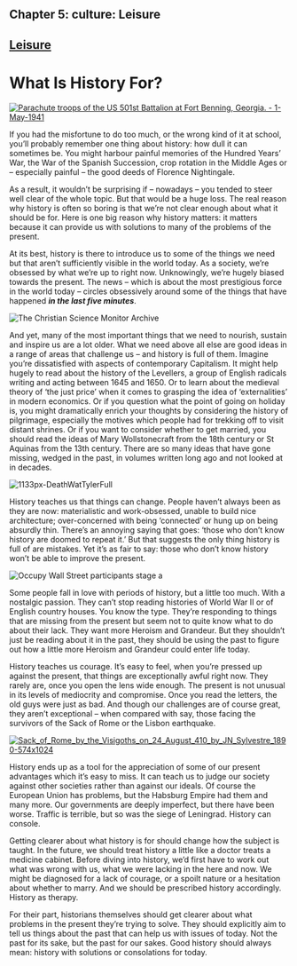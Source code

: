Chapter  5: culture: Leisure
---------------------------

[Leisure](../category/culture/leisure-2/index.html)
---------------------------------------------------

What Is History For?
====================

[![Parachute troops of the US 501st Battalion at Fort Benning, Georgia. - 1-May-1941](http://i0.wp.com/www.thebookoflife.org/wp-content/uploads/2014/11/planes1.jpg?resize=635%2C460)](http://i1.wp.com/www.thebookoflife.org/wp-content/uploads/2014/11/planes1.jpg)

<span class="s1">If you had the misfortune to do too much, or the wrong kind of it at school, you’ll probably remember one thing about history: how dull it can sometimes be. You might harbour painful memories of the Hundred Years’ War, the War of the Spanish Succession, crop rotation in the Middle Ages or – especially painful – the good deeds of Florence Nightingale.</span>

<span class="s1">As a result, it wouldn’t be surprising if – nowadays – you tended to steer well clear of the whole topic. But that would be a huge loss. The real reason why history is often so boring is that we’re not clear enough about what it should be for. Here is one big reason why history matters: it matters because it can provide us with solutions to many of the problems of the present.</span>

<span class="s1">At its best, history is there to introduce us to some of the things we need but that aren’t sufficiently visible in the world today. As a society, we’re obsessed by what we’re up to right now. Unknowingly, we’re hugely biased towards the present. The news – which is about the most prestigious force in the world today – circles obsessively around some of the things that have happened ***in the last five minutes***.</span>

![The Christian Science Monitor Archive](http://i0.wp.com/www.thebookoflife.org/wp-content/uploads/2014/09/newspaper.jpg)

<span class="s1">And yet, many of the most important things that we need to nourish, sustain and inspire us are a lot older. What we need above all else are good ideas in a range of areas that challenge us – and history is full of them. Imagine you’re dissatisfied with aspects of contemporary Capitalism. It might help hugely to read about the history of the Levellers, a group of English radicals writing and acting between 1645 and 1650. Or to learn about the medieval theory of ‘the just price’ when it comes to grasping the idea of ‘externalities’ in modern economics. Or if you question what the point of going on holiday is, you might dramatically enrich your thoughts by considering the history of pilgrimage, especially the motives which people had for trekking off to visit distant shrines. Or if you want to consider whether to get married, you should read the ideas of Mary Wollstonecraft from the 18th century or St Aquinas from the 13th century. There are so many ideas that have gone missing, wedged in the past, in volumes written long ago and not looked at in decades.</span>

![1133px-DeathWatTylerFull](http://i0.wp.com/www.thebookoflife.org/wp-content/uploads/2014/09/1133px-DeathWatTylerFull.jpg)

<span class="s1">History teaches us that things can change. People haven’t always been as they are now: materialistic and work-obsessed, unable to build nice architecture; over-concerned with being ‘connected’ or hung up on being absurdly thin. There’s an annoying saying that goes: ‘those who don’t know history are doomed to repeat it.’ But that suggests the only thing history is full of are mistakes. Yet it’s as fair to say: those who don’t know history won’t be able to improve the present.</span>

![Occupy Wall Street participants stage a](http://i1.wp.com/www.thebookoflife.org/wp-content/uploads/2014/09/rebellion.jpg)

<span class="s1">Some people fall in love with periods of history, but a little too much. With a nostalgic passion. They can’t stop reading histories of World War II or of English country houses. You know the type. They’re responding to things that are missing from the present but seem not to quite know what to do about their lack. They want more Heroism and Grandeur. But they shouldn’t just be reading about it in the past, they should be using the past to figure out how a little more Heroism and Grandeur could enter life today.</span>

<span class="s1">History teaches us courage. It’s easy to feel, when you’re pressed up against the present, that things are exceptionally awful right now. They rarely are, once you open the lens wide enough. The present is not unusual in its levels of mediocrity and compromise. Once you read the letters, the old guys were just as bad. And though our challenges are of course great, they aren’t exceptional – when compared with say, those facing the survivors of the Sack of Rome or the Lisbon earthquake.</span>

[![Sack\_of\_Rome\_by\_the\_Visigoths\_on\_24\_August\_410\_by\_JN\_Sylvestre\_1890-574x1024](http://i0.wp.com/www.thebookoflife.org/wp-content/uploads/2014/11/Sack_of_Rome_by_the_Visigoths_on_24_August_410_by_JN_Sylvestre_1890-574x1024.jpg?resize=574%2C557)](http://i1.wp.com/www.thebookoflife.org/wp-content/uploads/2014/11/Sack_of_Rome_by_the_Visigoths_on_24_August_410_by_JN_Sylvestre_1890-574x1024.jpg)

<span class="s1">History ends up as a tool for the appreciation of some of our present advantages which it’s easy to miss. It can teach us to judge our society against other societies rather than against our ideals. Of course the European Union has problems, but the Habsburg Empire had them and many more. Our governments are deeply imperfect, but there have been worse. Traffic is terrible, but so was the siege of Leningrad. History can console.</span>

<span class="s1">Getting clearer about what history is for should change how the subject is taught. In the future, we should treat history a little like a doctor treats a medicine cabinet. Before diving into history, we’d first have to work out what was wrong with us, what we were lacking in the here and now. We might be diagnosed for a lack of courage, or a spoilt nature or a hesitation about whether to marry. And we should be prescribed history accordingly. History as therapy.</span>

<span class="s1">For their part, historians themselves should get clearer about what problems in the present they’re trying to solve. They should explicitly aim to tell us things about the past that can help us with issues of today. Not the past for its sake, but the past for our sakes. Good history should always mean: history with solutions or consolations for today.</span>

